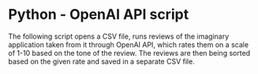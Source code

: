 # Python - OpenAI API script

The following script opens a CSV file, runs reviews of the imaginary application taken from it through OpenAI API, which rates them on a scale of 1-10 based on the tone of the review.
The reviews are then being sorted based on the given rate and saved in a separate CSV file. 
